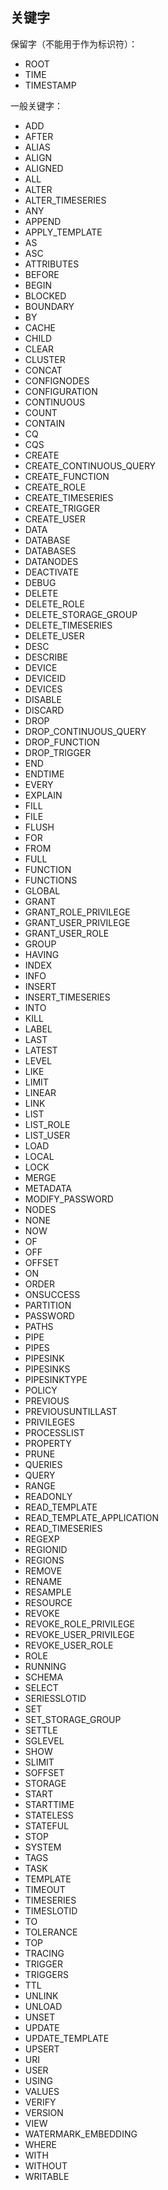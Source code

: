 <!--

    Licensed to the Apache Software Foundation (ASF) under one
    or more contributor license agreements.  See the NOTICE file
    distributed with this work for additional information
    regarding copyright ownership.  The ASF licenses this file
    to you under the Apache License, Version 2.0 (the
    "License"); you may not use this file except in compliance
    with the License.  You may obtain a copy of the License at
    
        http://www.apache.org/licenses/LICENSE-2.0
    
    Unless required by applicable law or agreed to in writing,
    software distributed under the License is distributed on an
    "AS IS" BASIS, WITHOUT WARRANTIES OR CONDITIONS OF ANY
    KIND, either express or implied.  See the License for the
    specific language governing permissions and limitations
    under the License.

-->

## 关键字

保留字（不能用于作为标识符）：

- ROOT
- TIME
- TIMESTAMP

一般关键字：

- ADD
- AFTER
- ALIAS
- ALIGN
- ALIGNED
- ALL
- ALTER
- ALTER_TIMESERIES
- ANY
- APPEND
- APPLY_TEMPLATE
- AS
- ASC
- ATTRIBUTES
- BEFORE
- BEGIN
- BLOCKED
- BOUNDARY
- BY
- CACHE
- CHILD
- CLEAR
- CLUSTER
- CONCAT
- CONFIGNODES
- CONFIGURATION
- CONTINUOUS
- COUNT
- CONTAIN
- CQ
- CQS
- CREATE
- CREATE_CONTINUOUS_QUERY
- CREATE_FUNCTION
- CREATE_ROLE
- CREATE_TIMESERIES
- CREATE_TRIGGER
- CREATE_USER
- DATA
- DATABASE
- DATABASES
- DATANODES
- DEACTIVATE
- DEBUG
- DELETE
- DELETE_ROLE
- DELETE_STORAGE_GROUP
- DELETE_TIMESERIES
- DELETE_USER
- DESC
- DESCRIBE
- DEVICE
- DEVICEID
- DEVICES
- DISABLE
- DISCARD
- DROP
- DROP_CONTINUOUS_QUERY
- DROP_FUNCTION
- DROP_TRIGGER
- END
- ENDTIME
- EVERY
- EXPLAIN
- FILL
- FILE
- FLUSH
- FOR
- FROM
- FULL
- FUNCTION
- FUNCTIONS
- GLOBAL
- GRANT
- GRANT_ROLE_PRIVILEGE
- GRANT_USER_PRIVILEGE
- GRANT_USER_ROLE
- GROUP
- HAVING
- INDEX
- INFO
- INSERT
- INSERT_TIMESERIES
- INTO
- KILL
- LABEL
- LAST
- LATEST
- LEVEL
- LIKE
- LIMIT
- LINEAR
- LINK
- LIST
- LIST_ROLE
- LIST_USER
- LOAD
- LOCAL
- LOCK
- MERGE
- METADATA
- MODIFY_PASSWORD
- NODES
- NONE
- NOW
- OF
- OFF
- OFFSET
- ON
- ORDER
- ONSUCCESS
- PARTITION
- PASSWORD
- PATHS
- PIPE
- PIPES
- PIPESINK
- PIPESINKS
- PIPESINKTYPE
- POLICY
- PREVIOUS
- PREVIOUSUNTILLAST
- PRIVILEGES
- PROCESSLIST
- PROPERTY
- PRUNE
- QUERIES
- QUERY
- RANGE
- READONLY
- READ_TEMPLATE
- READ_TEMPLATE_APPLICATION
- READ_TIMESERIES
- REGEXP
- REGIONID
- REGIONS
- REMOVE
- RENAME
- RESAMPLE
- RESOURCE
- REVOKE
- REVOKE_ROLE_PRIVILEGE
- REVOKE_USER_PRIVILEGE
- REVOKE_USER_ROLE
- ROLE
- RUNNING
- SCHEMA
- SELECT
- SERIESSLOTID
- SET
- SET_STORAGE_GROUP
- SETTLE
- SGLEVEL
- SHOW
- SLIMIT
- SOFFSET
- STORAGE
- START
- STARTTIME
- STATELESS
- STATEFUL
- STOP
- SYSTEM
- TAGS
- TASK
- TEMPLATE
- TIMEOUT
- TIMESERIES
- TIMESLOTID
- TO
- TOLERANCE
- TOP
- TRACING
- TRIGGER
- TRIGGERS
- TTL
- UNLINK
- UNLOAD
- UNSET
- UPDATE
- UPDATE_TEMPLATE
- UPSERT
- URI
- USER
- USING
- VALUES
- VERIFY
- VERSION
- VIEW
- WATERMARK_EMBEDDING
- WHERE
- WITH
- WITHOUT
- WRITABLE
